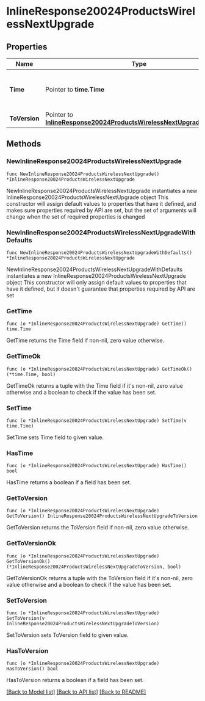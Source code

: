 # InlineResponse20024ProductsWirelessNextUpgrade

## Properties

Name | Type | Description | Notes
------------ | ------------- | ------------- | -------------
**Time** | Pointer to **time.Time** | Timestamp of the next scheduled firmware upgrade | [optional] 
**ToVersion** | Pointer to [**InlineResponse20024ProductsWirelessNextUpgradeToVersion**](InlineResponse20024ProductsWirelessNextUpgradeToVersion.md) |  | [optional] 

## Methods

### NewInlineResponse20024ProductsWirelessNextUpgrade

`func NewInlineResponse20024ProductsWirelessNextUpgrade() *InlineResponse20024ProductsWirelessNextUpgrade`

NewInlineResponse20024ProductsWirelessNextUpgrade instantiates a new InlineResponse20024ProductsWirelessNextUpgrade object
This constructor will assign default values to properties that have it defined,
and makes sure properties required by API are set, but the set of arguments
will change when the set of required properties is changed

### NewInlineResponse20024ProductsWirelessNextUpgradeWithDefaults

`func NewInlineResponse20024ProductsWirelessNextUpgradeWithDefaults() *InlineResponse20024ProductsWirelessNextUpgrade`

NewInlineResponse20024ProductsWirelessNextUpgradeWithDefaults instantiates a new InlineResponse20024ProductsWirelessNextUpgrade object
This constructor will only assign default values to properties that have it defined,
but it doesn't guarantee that properties required by API are set

### GetTime

`func (o *InlineResponse20024ProductsWirelessNextUpgrade) GetTime() time.Time`

GetTime returns the Time field if non-nil, zero value otherwise.

### GetTimeOk

`func (o *InlineResponse20024ProductsWirelessNextUpgrade) GetTimeOk() (*time.Time, bool)`

GetTimeOk returns a tuple with the Time field if it's non-nil, zero value otherwise
and a boolean to check if the value has been set.

### SetTime

`func (o *InlineResponse20024ProductsWirelessNextUpgrade) SetTime(v time.Time)`

SetTime sets Time field to given value.

### HasTime

`func (o *InlineResponse20024ProductsWirelessNextUpgrade) HasTime() bool`

HasTime returns a boolean if a field has been set.

### GetToVersion

`func (o *InlineResponse20024ProductsWirelessNextUpgrade) GetToVersion() InlineResponse20024ProductsWirelessNextUpgradeToVersion`

GetToVersion returns the ToVersion field if non-nil, zero value otherwise.

### GetToVersionOk

`func (o *InlineResponse20024ProductsWirelessNextUpgrade) GetToVersionOk() (*InlineResponse20024ProductsWirelessNextUpgradeToVersion, bool)`

GetToVersionOk returns a tuple with the ToVersion field if it's non-nil, zero value otherwise
and a boolean to check if the value has been set.

### SetToVersion

`func (o *InlineResponse20024ProductsWirelessNextUpgrade) SetToVersion(v InlineResponse20024ProductsWirelessNextUpgradeToVersion)`

SetToVersion sets ToVersion field to given value.

### HasToVersion

`func (o *InlineResponse20024ProductsWirelessNextUpgrade) HasToVersion() bool`

HasToVersion returns a boolean if a field has been set.


[[Back to Model list]](../README.md#documentation-for-models) [[Back to API list]](../README.md#documentation-for-api-endpoints) [[Back to README]](../README.md)


